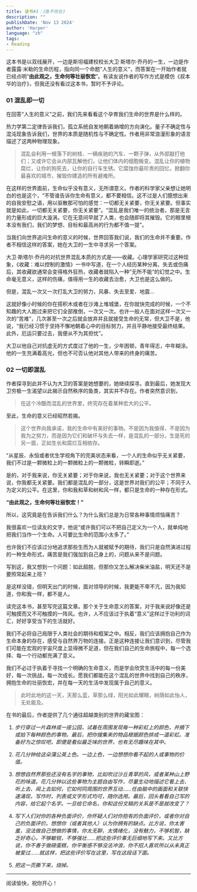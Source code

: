 ```yaml
---
title: 读书#3：《鱼不存在》
description: ""
publishDate: 'Nov 13 2024'
author: 'Harper'
language: "zh"
tags: 
- Reading
---
```


这本书是以双线展开，一边是斯坦福建校校长大卫·斯塔尔·乔丹的一生，一边是作者露露·米勒的生命历程，指向同一个命题“人生的意义”，而答案在一开始作者就已经点明“**由此观之，生命何等壮丽恢宏**”。有读友说作者的写作方式是模仿《叔本华的治疗》，但我还没有看过这本书，暂时不予评论。

### 01 混乱即一切

在回答“人生的意义”之前，我们先来看看这个孕育我们生命的世界是什么样的。

热力学第二定律告诉我们，孤立系统自发地朝着熵增的方向演化。量子不确定性与混沌现象告诉我们，世界的本质是随机性与不确定性。作者用非常浪漫形象的语言描述了这两种物理现象。

>混乱会利用一根落下的树枝、一辆疾驰的汽车、一颗子弹，从外部敲打他们；又或许它会从内部瓦解他们，让他们体内的细胞叛变。混乱让你的植物腐烂，让你的狗死去，让你的自行车生锈。它腐蚀你最珍贵的回忆，掀翻你最喜欢的城市，摧毁你建造的所有避难所。

在这样的世界面前，生命似乎没有意义，无所谓意义。作者的科学家父亲想让她明白的也是这个，“不管谁告诉你生命有意义，都不要相信。这不过是人们臆想出来的自我安慰之语，用以驱散那可怕的感觉：一切都无关紧要，你无关紧要。但事实就是如此，一切都无关紧要，你无关紧要”。“混乱是我们唯一的统治者。那是无言的力量形成的巨大漩涡，它在无意间早就了人类，也会随即将其摧毁。它的眼里根本没有我们，我们的梦想、目标和最高尚的行为都不值一提”。

当我们向世界追问生命的意义的时候，世界回答我们说，我们的生命并不重要。作者不相信这样的答案，她在大卫的一生中寻求另一个答案。

大卫·斯塔尔·乔丹的对抗世界混乱本质的方式是——收藏。心理学家研究过这种现象，《收藏：难以控制的激情》一书中写道，在一个人经历某种分离、失去或伤痛后，其收藏欲通常会变得格外狂热，收藏者就陷入一种”无所不能“的幻觉之中。生命毫无意义，这样的伤痛，值得用一生的收藏去治愈，大卫也是这么做的。

但是，混乱一次又一次打乱大卫的努力，风暴、失去至爱、地震...

这就好像小时候的你在搭积木或者在沙滩上堆城堡，在你就快完成的时候，一个不知趣的大人跑过来把它们全部推倒，一次又一次。也许一般人在面对这样一次又一次的“苦难”，几次甚至一次之后就会放弃并且就接受生命的无常，但大卫不是，他说，“我已经习惯于坚持不懈地朝着心中的目标努力，并且平静地接受最终结果。此外，厄运只要过去，我便从不为其担忧”。

大卫以他自己对抗虚无的方式度过了他的一生，少年困顿，青年得志，中年糊涂。他的一生充满着高光，但也不可否认他对其他人带来的终身的痛苦。

### 02 一切即混乱

作者探寻到此并不认为大卫的答案是她想要的，她继续探寻。直到最后，她发现大卫穷极一生渴望以此揭示自然秩序的鱼类，其实并不存在。作者突然意识到，

>在这个冷酷而混乱的世界里，终究存在着某种宏大的公平。

至此，生命的意义已经昭然若揭。

>这个世界向我承诺，我的生命中有美好的事物。不是因为我值得，不是因为我为之努力，而是因为它们和破坏与失去一样，是混乱的一部分。生是死的另一面，正如生长和腐烂互相依存。

“从星辰、永恒或者优生学视角下的完美状态来看，一个人的生命似乎无关紧要，我们不过是一颗微粒上的一颗微粒上的一颗微粒，转瞬即逝。”

是的，对于我来说，你无关紧要；对于你来说，我也无关紧要；对于这个世界来说，你我都无关紧要。我们都是混乱的一部分，这是世界对我们的公平；不同于人为定义的公平。在这里，你和我和草和树和风一样，都只是生命的一种存在形式。

**“由此观之，生命何等壮丽恢宏！”**

所以，这究竟是在告诉我们什么？为什么我们总是为日常各种事情烦恼痛苦？

我很喜欢一位读友的文字，他说“或许我们可以不把自己定义为一个人，就单纯地把我们当作一个生命。人可要比生命的范围小太多了。”

也许我们不应该过分地追求那些生而为人就被赋予的期待，我们只是自然演进过程的一种生命形式，痛苦是我们强加到自己身上的，问题从来不是问题。

写到这，我又想到一个问题：如此超脱，但那你又怎么解决柴米油盐，明天还不是要照常起来上班？

是这样没错，但明天出门的时候，面对领导的时候，我更能不卑不亢，因为我知道，你和我一样，都不是人。

读完这本书，甚至写完这篇文章。那个关于生命意义的答案，对于我来说好像还是可触摸而又不可触摸的一阵风。也许，人不应该过于执着“意义”这样过于功利的词汇，好好享受当下的生活就好。

我们不必将自己局限于人类社会的期待和框架之中。相反，我们应该拥抱自己作为生命本身的存在，感受与自然界万物的连接。正是这种连接让我们意识到，尽管我们可能在宏观的宇宙尺度上显得微不足道，但在我们自己的生命旅程中，每一个选择、每一个行动都充满了意义。

我们不必过于执着于寻找一个明确的生命意义，而是学会欣赏生活中的每一份美好，每一次挑战，每一次成长。愿我们都能在这个混乱的世界中找到自己的秩序，拥抱生命的壮丽恢宏，并在每一天的生活中发现属于自己的意义。

>此时此地的这一天，天那么蓝，草那么绿，阳光如此耀眼，树荫如此怡人，无处能及。

在书的最后，作者提供了几个通往超越类别的世界的藏宝图：

1. *步行穿过一片森林或一座公园，试着在周围发现每一种彩虹上的颜色，并摘下或拍下每种颜色的事物。最后，把你搜集来的物品根据颜色排成一道彩虹。准备好为之惊叹吧，即便是看似最乏味的世界，也有无尽趣味在其中。*

2. *花几分钟给这朵蒲公英上色。一边上色，一边想想你看不起的人或事物的价值。*

3. *想想自然界那些还没有名字的事物，比如吹过沙丘青草的风，或者某种山上野花的味道。花几分钟以这些事物为主题自由写作，尽量生动地描述它看上去、听上去、闻上去如何，它如何同周围的世界互动……任由脑中的画面和关联快速涌现，写作时，列表或文字形式均可，随你选用。最后，回头看看自己写的内容，给它起个名字。一旦给它命名，你和这份文稿的关系是不是就改变了？*

4. *写下人们对你的各种负面评价，你怀疑人们对你抱有的负面评价，或者你对自己的负面评价。想想你（或者其他人）认为你拥有的缺点。比方说，你太害羞，没法做自己想做的事情，你太无聊，太情绪化，没有魅力，不够机智，缺乏好奇心，不够敏锐，不够强壮……把这些评价事无巨细地写下来。又比方说，你不善于做磅蛋糕，你平衡感不够没法冲浪，你不招人喜欢所以从未真正被爱过……就这样，把这些评价写在这里，写在这段话下面。*

5. *把这一页撕下来，烧掉。*

---

阅读愉快，祝你开心！